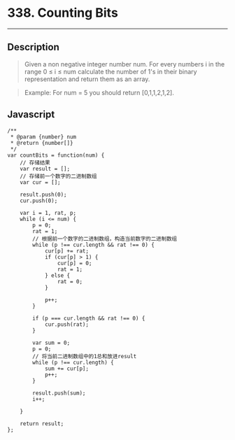 # 338. Counting Bits

---

## Description

> Given a non negative integer number num. For every numbers i in the range 0 ≤ i ≤ num calculate the number of 1's in their binary representation and return them as an array.

> Example:
> For num = 5 you should return [0,1,1,2,1,2].

## Javascript


```
/**
 * @param {number} num
 * @return {number[]}
 */
var countBits = function(num) {
    // 存储结果
    var result = [];
    // 存储前一个数字的二进制数组
    var cur = [];

    result.push(0);
    cur.push(0);

    var i = 1, rat, p;
    while (i <= num) {
        p = 0;
        rat = 1;
        // 根据前一个数字的二进制数组，构造当前数字的二进制数组
        while (p !== cur.length && rat !== 0) {
            cur[p] += rat;
            if (cur[p] > 1) {
                cur[p] = 0;
                rat = 1;
            } else {
                rat = 0;
            }

            p++;
        }

        if (p === cur.length && rat !== 0) {
            cur.push(rat);
        }

        var sum = 0;
        p = 0;
        // 将当前二进制数组中的1总和放进result
        while (p !== cur.length) {
            sum += cur[p];
            p++;
        }

        result.push(sum);
        i++;

    }

    return result;
};
```
